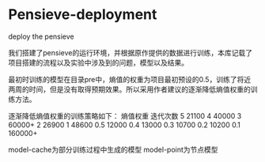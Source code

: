 # Pensieve-deployment
deploy the pensieve 

我们搭建了pensieve的运行环境，并根据原作提供的数据进行训练，本库记载了项目搭建的流程以及实验中涉及到的问题，模型以及结果。

最初时训练的模型在目录pre中，熵值的权重为项目最初预设的0.5，训练了将近两周的时间，但是没有取得预期效果。所以采用作者建议的逐渐降低熵值权重的训练方法。

逐渐降低熵值权重的训练策略如下：
   熵值权重   迭代次数
   5         21100
   4         40000
   3         60000+
   2         26900
   1         48600
   0.5       12000
   0.4       13000
   0.3       10700
   0.2       10200
   0.1       160000+


   model-cache为部分训练过程中生成的模型
   model-point为节点模型   
